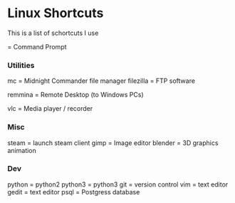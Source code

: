 # Linux Shortcuts

This is a list of schortcuts I use

<CTL> <ALT> <T> = Command Prompt

### Utilities
mc = Midnight Commander file manager
filezilla = FTP software

remmina = Remote Desktop (to Windows PCs)


vlc = Media player / recorder


### Misc

steam = launch steam client
gimp = Image editor
blender = 3D graphics animation


### Dev
python = python2
python3 = python3
git = version control
vim = text editor
gedit = text editor
psql = Postgress database

